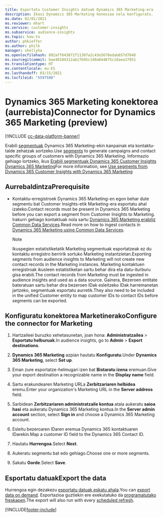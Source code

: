 ```yaml
---
title: Esportatu Customer Insights datuak Dynamics 365 Marketing-era
description: Ikasi Dynamics 365 Marketing konexioa nola konfiguratu.
ms.date: 02/01/2021
ms.reviewer: mhart
ms.service: customer-insights
ms.subservice: audience-insights
ms.topic: how-to
author: phkieffer
ms.author: philk
manager: shellyha
ms.openlocfilehash: 892aff643872f11307a2c43e5670edab657d7848
ms.sourcegitcommit: bae40184312ab27b95c140a044875c2daea37951
ms.translationtype: HT
ms.contentlocale: eu-ES
ms.lasthandoff: 03/15/2021
ms.locfileid: "5597588"
---
```

# <a name="connector-for-dynamics-365-marketing-preview"></a><span data-ttu-id="ac221-103">Dynamics 365 Marketing konektorea (aurrebista)</span><span class="sxs-lookup"><span data-stu-id="ac221-103">Connector for Dynamics 365 Marketing (preview)</span></span>

[!INCLUDE [cc-data-platform-banner](../includes/cc-data-platform-banner.md)]

<span data-ttu-id="ac221-104">Erabili [segmentuak](segments.md) Dynamics 365 Marketing-ekin kanpainak eta kontaktu-talde zehatzak sortzeko.</span><span class="sxs-lookup"><span data-stu-id="ac221-104">Use [segments](segments.md) to generate campaigns and contact specific groups of customers with Dynamics 365 Marketing.</span></span> <span data-ttu-id="ac221-105">Informazio gehiago lortzeko, ikus [Erabili segmentuak Dynamics 365 Customer Insights Dynamics 365 Marketing](/dynamics365/marketing/customer-insights-segments)</span><span class="sxs-lookup"><span data-stu-id="ac221-105">For more information, see [Use segments from Dynamics 365 Customer Insights with Dynamics 365 Marketing](/dynamics365/marketing/customer-insights-segments)</span></span>

## <a name="prerequisite"></a><span data-ttu-id="ac221-106">Aurrebaldintza</span><span class="sxs-lookup"><span data-stu-id="ac221-106">Prerequisite</span></span>

- <span data-ttu-id="ac221-107">Kontaktu-erregistroek Dynamics 365 Marketing-en egon behar dute segmentu bat Customer Insights-etik Marketing-era esportatu ahal izateko.</span><span class="sxs-lookup"><span data-stu-id="ac221-107">Contact records must be present in Dynamics 365 Marketing before you can export a segment from Customer Insights to Marketing.</span></span> <span data-ttu-id="ac221-108">Irakurri gehiago kontaktuak nola sartu [Dynamics 365 Marketing erabiliz Common Data Services](connect-power-query.md).</span><span class="sxs-lookup"><span data-stu-id="ac221-108">Read more on how to ingest contacts in [Dynamics 365 Marketing using Common Data Services](connect-power-query.md).</span></span>

  > [!NOTE]
  > <span data-ttu-id="ac221-109">Ikuspegien estatistiketatik Marketing segmentuak esportatzeak ez du kontaktu erregistro berririk sortuko Marketing instantzietan.</span><span class="sxs-lookup"><span data-stu-id="ac221-109">Exporting segments from audience insights to Marketing will not create new contact records in the Marketing instances.</span></span> <span data-ttu-id="ac221-110">Marketing kontaktuen erregistroak ikusleen estatistiketan sartu behar dira eta datu-iturburu gisa erabili.</span><span class="sxs-lookup"><span data-stu-id="ac221-110">The contact records from Marketing must be ingested in audience insights and used as a data source.</span></span> <span data-ttu-id="ac221-111">Gainera, Bezeroen entitate bateratuan sartu behar dira bezeroen IDak esleitzeko IDak harremanetan jartzeko, segmentuak esportatu aurretik.</span><span class="sxs-lookup"><span data-stu-id="ac221-111">They also need to be included in the unified Customer entity to map customer IDs to contact IDs before segments can be exported.</span></span>

## <a name="configure-the-connector-for-marketing"></a><span data-ttu-id="ac221-112">Konfiguratu konektorea Marketinerako</span><span class="sxs-lookup"><span data-stu-id="ac221-112">Configure the connector for Marketing</span></span>

1. <span data-ttu-id="ac221-113">Hartzaileei buruzko xehetasunetan, joan hona: **Administratzailea** > **Esportatu helburuak**.</span><span class="sxs-lookup"><span data-stu-id="ac221-113">In audience insights, go to **Admin** > **Export destinations**.</span></span>

1. <span data-ttu-id="ac221-114">**Dynamics 365 Marketing** azpian hautatu **Konfiguratu**.</span><span class="sxs-lookup"><span data-stu-id="ac221-114">Under **Dynamics 365 Marketing**, select **Set up**.</span></span>

1. <span data-ttu-id="ac221-115">Eman zure esportatze-helmugari izen bat **Bistaratu izena** eremuan.</span><span class="sxs-lookup"><span data-stu-id="ac221-115">Give your export destination a recognizable name in the **Display name** field.</span></span>

1. <span data-ttu-id="ac221-116">Sartu erakundearen Marketing URLa **Zerbitzariaren helbidea** eremu.</span><span class="sxs-lookup"><span data-stu-id="ac221-116">Enter your organization's Marketing URL in the **Server address** field.</span></span>

1. <span data-ttu-id="ac221-117">Sarbidean **Zerbitzariaren administratzaile kontua** atala aukeratu **saioa hasi** eta aukeratu Dynamics 365 Marketing kontua.</span><span class="sxs-lookup"><span data-stu-id="ac221-117">In the **Server admin account** section, select **Sign in** and choose a Dynamics 365 Marketing account.</span></span>

1. <span data-ttu-id="ac221-118">Esleitu bezeroaren IDaren eremua Dynamics 365 kontaktuaren IDarekin.</span><span class="sxs-lookup"><span data-stu-id="ac221-118">Map a customer ID field to the Dynamics 365 Contact ID.</span></span>

1. <span data-ttu-id="ac221-119">Hautatu **Hurrengoa**.</span><span class="sxs-lookup"><span data-stu-id="ac221-119">Select **Next**.</span></span>

1. <span data-ttu-id="ac221-120">Aukeratu segmentu bat edo gehiago.</span><span class="sxs-lookup"><span data-stu-id="ac221-120">Choose one or more segments.</span></span>

1. <span data-ttu-id="ac221-121">Sakatu **Gorde**.</span><span class="sxs-lookup"><span data-stu-id="ac221-121">Select **Save**.</span></span>

## <a name="export-the-data"></a><span data-ttu-id="ac221-122">Esportatu datuak</span><span class="sxs-lookup"><span data-stu-id="ac221-122">Export the data</span></span>

<span data-ttu-id="ac221-123">Hurrengoa egin dezakezu [esportatu datuak eskatu ahala](export-destinations.md).</span><span class="sxs-lookup"><span data-stu-id="ac221-123">You can [export data on demand](export-destinations.md).</span></span> <span data-ttu-id="ac221-124">Esportazioa guztiekin ere exekutatuko da [programatutako freskapen](system.md#schedule-tab).</span><span class="sxs-lookup"><span data-stu-id="ac221-124">The export will also run with every [scheduled refresh](system.md#schedule-tab).</span></span>


[!INCLUDE[footer-include](../includes/footer-banner.md)]